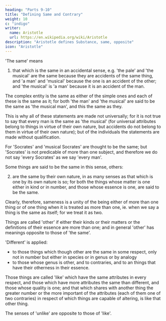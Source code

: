 ```yaml
---
heading: "Parts 9-10"
title: "Defining Same and Contrary"
weight: 10
c: "indigo"
writer:
  name: Aristotle 
  url: https://en.wikipedia.org/wiki/Aristotle
description: "Aristotle defines Substance, same, opposite"
icon: "Aristotle"
---
```



'The same' means

1. that which is the same in an accidental sense, e.g. 'the pale' and 'the musical' are the same because they are accidents of the same thing, and 'a man' and 'musical' because the one is an accident of the other; and 'the musical' is 'a man' because it is an accident of the man. 

The complex entity is the same as either of the simple ones and each of these is the same as it; for both 'the man' and 'the musical' are said to be the same as 'the musical man', and this the same as they.

This is why all of these statements are made not universally; for it is not true to say that every man is the same as 'the musical' (for universal attributes belong to things in virtue of their own nature, but accidents do not belong to them in virtue of their own nature); but of the individuals the statements are made without qualification. 

For 'Socrates' and 'musical Socrates' are thought to be the same; but 'Socrates' is not predicable of more than one subject, and therefore we do not say 'every Socrates' as we say 'every man'.

Some things are said to be the same in this sense, others:


2. are the same by their own nature, in as many senses as that which is one by its own nature is so; for both the things whose matter is one either in kind or in number, and those whose essence is one, are said to be the same. 

Clearly, therefore, sameness is a unity of the being either of more than one thing or of one thing when it is treated as more than one, ie. when we say a thing is the same as itself; for we treat it as two.

Things are called 'other' if either their kinds or their matters or the definitions of their essence are more than one; and in general 'other' has meanings opposite to those of 'the same'.

'Different' is applied:
- to those things which though other are the same in some respect, only not in number but either in species or in genus or by analogy
- to those whose genus is other, and to contraries, and to an things that have their otherness in their essence.

Those things are called 'like' which have the same attributes in every respect, and those which have more attributes the same than different, and those whose quality is one; and that which shares with another thing the greater number or the more important of the attributes (each of them one of two contraries) in respect of which things are capable of altering, is like that other thing. 

The senses of 'unlike' are opposite to those of 'like'.

